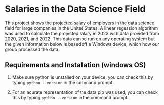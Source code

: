 # Salaries in the Data Science Field

This project shows the projected salary of employers in the data science field for large companies in the United States. A linear regession algorithm was used to calculate the projected salary in 2023 with data provided from 2020, 2021, and 2022. This data can be run on any operating system but the given information below is based off a Windows device, which how our group processed the data.

## Requirements and Installation (windows OS)
1) Make sure python is unstalled on your device, you can check this by typing `python --version` in the command prompt.

2) For an acurate representation of the data pip was used, you can check this by typing `python --version` in the command prompt.


